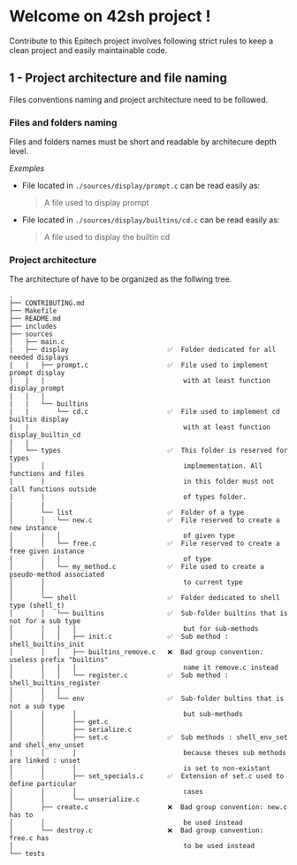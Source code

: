 # Welcome on 42sh project !

Contribute to this Epitech project involves following strict rules to keep a clean project and easily maintainable code.

## 1 - Project architecture and file naming
Files conventions naming and project architecture need to be followed.

### Files and folders naming
Files and folders names must be short and readable by architecure depth level.

*Exemples*

* File located in `./sources/display/prompt.c` can be read easily as:
    > A file used to display prompt

* File located in `./sources/display/builtins/cd.c` can be read easily as:
    > A file used to display the builtin cd

### Project architecture
The architecture of have to be organized as the follwing tree.

```text
.
├── CONTRIBUTING.md
├── Makefile
├── README.md
├── includes
├── sources
│   ├── main.c
|   ├── display                         ✅  Folder dedicated for all needed displays
|   |   ├── prompt.c                    ✅  File used to implement prompt display
|   |   |                                   with at least function display_prompt
|   |   |
|   |   └── builtins
|   |       └── cd.c                    ✅  File used to implement cd builtin display
|   |                                       with at least function display_builtin_cd
|   |
│   └── types                           ✅  This folder is reserved for types
│       │                                   implmementation. All functions and files
|       |                                   in this folder must not call functions outside
|       |                                   of types folder.
|       |
│       └── list                        ✅  Folder of a type
│       │   └── new.c                   ✅  File reserved to create a new instance
│       │   │                               of given type
│       │   └── free.c                  ✅  File reserved to create a free given instance
│       │   │                               of type
│       │   └── my_method.c             ✅  File used to create a pseudo-method associated
│       │                                   to current type
│       │
│       └── shell                       ✅  Folder dedicated to shell type (shell_t)
│       │   └── builtins                ✅  Sub-folder builtins that is not for a sub type
│       │   │   │                           but for sub-methods
│       │   │   ├── init.c              ✅  Sub method : shell_builtins_init
│       │   │   ├── builtins_remove.c   ❌  Bad group convention: useless prefix "builtins"
│       │   │   │                           name it remove.c instead
│       │   │   └── register.c          ✅  Sub method : shell_builtins_register
│       │   │
│       │   └── env                     ✅  Sub-folder bultins that is not a sub type
│       │       │                           but sub-methods
│       │       ├── get.c                   
│       │       ├── serialize.c             
│       │       ├── set.c               ✅  Sub methods : shell_env_set and shell_env_unset
│       │       │                           because theses sub methods are linked : unset
│       │       │                           is set to non-existant
│       │       ├── set_specials.c      ✅  Extension of set.c used to define particular
│       │       │                           cases
│       │       └── unserialize.c           
│       ├── create.c                    ❌  Bad group convention: new.c has to
│       │                                   be used instead
│       └── destroy.c                   ❌  Bad group convention: free.c has
│                                           to be used instead
└── tests
```